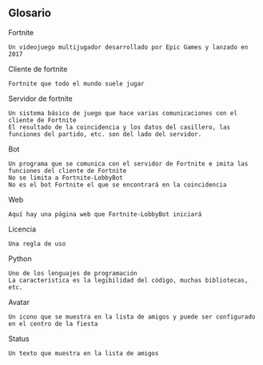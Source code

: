 ## Glosario
Fortnite
```
Un videojuego multijugador desarrollado por Epic Games y lanzado en 2017
```

Cliente de fortnite
```
Fortnite que todo el mundo suele jugar
```

Servidor de fortnite
```
Un sistema básico de juego que hace varias comunicaciones con el cliente de Fortnite
El resultado de la coincidencia y los datos del casillero, las funciones del partido, etc. son del lado del servidor.
```

Bot
```
Un programa que se comunica con el servidor de Fortnite e imita las funciones del cliente de Fortnite
No se limita a Fortnite-LobbyBot
No es el bot Fortnite el que se encontrará en la coincidencia
```

Web
```
Aquí hay una página web que Fortnite-LobbyBot iniciará
```

Licencia
```
Una regla de uso
```

Python
```
Uno de los lenguajes de programación
La característica es la legibilidad del código, muchas bibliotecas, etc.
```

Avatar
```
Un icono que se muestra en la lista de amigos y puede ser configurado en el centro de la fiesta
```

Status
```
Un texto que muestra en la lista de amigos
```
